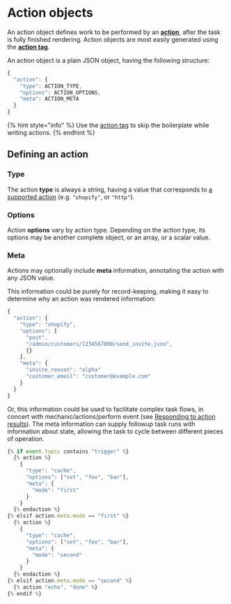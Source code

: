 # Action objects

An action object defines work to be performed by an [**action**](../../actions/), after the task is fully finished rendering. Action objects are most easily generated using the [**action tag**](../../../platform/liquid/tags/action.md).

An action object is a plain JSON object, having the following structure:

```javascript
{
  "action": {
    "type": ACTION_TYPE,
    "options": ACTION_OPTIONS,
    "meta": ACTION_META
  }
}
```

{% hint style="info" %}
Use the [action tag](../../../platform/liquid/tags/action.md) to skip the boilerplate while writing actions.
{% endhint %}

## Defining an action

### Type

The action **type** is always a string, having a value that corresponds to [a supported action](../../actions/) \(e.g. `"shopify"`, or `"http"`\).

### Options

Action **options** vary by action type. Depending on the action type, its options may be another complete object, or an array, or a scalar value.

### Meta

Actions may optionally include **meta** information, annotating the action with any JSON value.

This information could be purely for record-keeping, making it easy to determine why an action was rendered information:

```javascript
{
  "action": {
    "type": "shopify",
    "options": [
      "post",
      "/admin/customers/1234567890/send_invite.json",
      {}
    ],
    "meta": {
      "invite_reason": "alpha"
      "customer_email": "customer@example.com"
    }
  }
}
```

Or, this information could be used to facilitate complex task flows, in concert with mechanic/actions/perform event \(see [Responding to action results](../../../techniques/responding-to-action-results.md)\). The meta information can supply followup task runs with information about state, allowing the task to cycle between different pieces of operation.

```javascript
{% if event.topic contains "trigger" %}
  {% action %}
    {
      "type": "cache",
      "options": ["set", "foo", "bar"],
      "meta": {
        "mode": "first"
      }
    }
  {% endaction %}
{% elsif action.meta.mode == "first" %}
  {% action %}
    {
      "type": "cache",
      "options": ["set", "foo", "bar"],
      "meta": {
        "mode": "second"
      }
    }
  {% endaction %}
{% elsif action.meta.mode == "second" %}
  {% action "echo", "done" %}
{% endif %}
```

